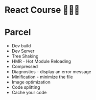 # React Course 🚀🚀🚀


# Parcel
 - Dev build
 - Dev Server
 - Tree Shaking
 - HMR - Hot Module Reloading
 - Compressed
 - Diagnostics -  display an error message
 - Minification -  minimize the file
 - Image optimization
 - Code splitting
 - Cache your code
